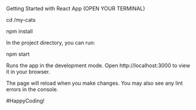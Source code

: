 Getting Started with React App (OPEN YOUR TERMINAL)

cd /my-cats

npm install



In the project directory, you can run:

npm start



Runs the app in the development mode. Open http://localhost:3000 to view it in your browser.

The page will reload when you make changes. You may also see any lint errors in the console.

#HappyCoding!

